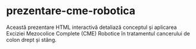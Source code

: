 # prezentare-cme-robotica
Această prezentare HTML interactivă detaliază conceptul și aplicarea Exciziei Mezocolice Complete (CME) Robotice în tratamentul cancerului de colon drept și stâng.
